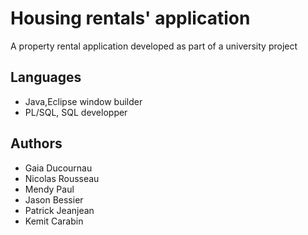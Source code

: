 # Housing rentals' application
A property rental application developed as part of a university project

## Languages 
- Java,Eclipse window builder
- PL/SQL, SQL developper

## Authors
- Gaia Ducournau
- Nicolas Rousseau
- Mendy Paul
- Jason Bessier
- Patrick Jeanjean
- Kemit Carabin
